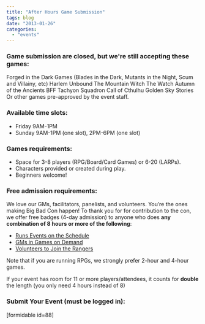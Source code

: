 ```yaml
---
title: "After Hours Game Submission"
tags: blog
date: "2013-01-26"
categories: 
  - "events"
---
```


### Game submission are closed, but we're still accepting these games:

Forged in the Dark Games (Blades in the Dark, Mutants in the Night, Scum and Villainy, etc) Harlem Unbound The Mountain Witch The Watch Autumn of the Ancients BFF Tachyon Squadron Call of Cthulhu Golden Sky Stories Or other games pre-approved by the event staff.

### Available time slots:

- Friday 9AM-1PM
- Sunday 9AM-1PM (one slot), 2PM-6PM (one slot)

### Games requirements:

- Space for 3-8 players (RPG/Board/Card Games) or 6-20 (LARPs).
- Characters provided or created during play.
- Beginners welcome!

### Free admission requirements:

We love our GMs, facilitators, panelists, and volunteers. You’re the ones making Big Bad Con happen! To thank you for for contribution to the con, we offer free badges (4-day admission) to anyone who does **any combination of 8 hours or more of the following**:

- [Runs Events on the Schedule](/volunteer/run-a-game)
- [GMs in Games on Demand](/volunteer/be-a-god/)
- [Volunteers to Join the Rangers](/volunteer/join-the-wolf-pack/)

Note that if you are running RPGs, we strongly prefer 2-hour and 4-hour games.

If your event has room for 11 or more players/attendees, it counts for **double** the length (you only need 4 hours instead of 8)

### Submit Your Event (must be logged in):

\[formidable id=88\]

